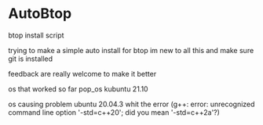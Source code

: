 # AutoBtop
btop install script

trying to make a simple auto install for btop 
im new to all this 
and make sure git is installed

feedback are really welcome to make it better

os that worked so far
pop_os
kubuntu 21.10


os causing problem
ubuntu 20.04.3 whit the error (g++: error: unrecognized command line option '-std=c++20'; did you mean '-std=c++2a'?)

